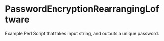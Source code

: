 # PasswordEncryptionRearrangingLoftware
Example Perl Script that takes input string, and outputs a unique password.
